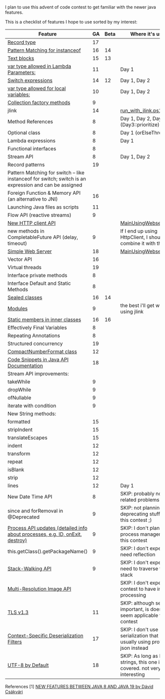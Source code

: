 I plan to use this advent of code contest to get familiar with the newer java features.

This is a checklist of features I hope to use sorted by my interest:

| Feature                                                                                                                      | GA | Beta | Where it's used?                                                                    |
|------------------------------------------------------------------------------------------------------------------------------|----|------|-------------------------------------------------------------------------------------|
| [Record type](https://openjdk.java.net/jeps/395)                                                                             | 17 |      |                                                                                     |
| [Pattern Matching for instanceof](https://openjdk.java.net/jeps/394)                                                         | 16 | 14   |                                                                                     |
| [Text blocks](https://openjdk.java.net/jeps/378)                                                                             | 15 | 13   |                                                                                     |
| [var type allowed in Lambda Parameters:](http://openjdk.java.net/jeps/323)                                                   | 11 |      | Day 1                                                                               |
| [Switch expressions](https://openjdk.java.net/jeps/361)                                                                      | 14 | 12   | Day 1, Day 2                                                                        |
| [var type allowed for local variables:](http://openjdk.java.net/jeps/286)                                                    | 10 |      | Day 1, Day 2                                                                        |
| [Collection factory methods](https://openjdk.java.net/jeps/269)                                                              | 9  |      |                                                                                     |
| jlink                                                                                                                        | 14 |      | [run_with_jlink.ps1](run_with_jlink.ps1)                                            |
| Method References                                                                                                            | 8  |      | Day 1, Day 2, Day 3 (Day3::prioritize)                                              |
| Optional class                                                                                                               | 8  |      | Day 1  (orElseThrow())                                                              |
| Lambda expressions                                                                                                           | 8  |      | Day 1                                                                               |
| Functional interfaces                                                                                                        | 8  |      |                                                                                     |
| Stream API                                                                                                                   | 8  |      | Day 1, Day 2                                                                        |
| Record patterns                                                                                                              | 19 |      |                                                                                     |
| Pattern Matching for switch – like instanceof for switch; switch is an expression and can be assigned                        |    |      |                                                                                     |
| Foreign Function & Memory API (an alternative to JNI)                                                                        | 16 |      |                                                                                     |
| Launching Java files as scripts                                                                                              | 11 |      |                                                                                     |
| Flow API (reactive streams)                                                                                                  | 9  |      |                                                                                     |
| [New HTTP client API](https://docs.oracle.com/en/java/javase/11/docs/api/java.net.http/java/net/http/HttpClient.html)        |    |      | [MainUsingWebserver.java](src%2FMainUsingWebserver.java)                                                                                    |
| new methods in CompletableFuture API (delay, timeout)                                                                        | 9  |      | If I end up using HttpClient, I should combine it with this                         |
| [Simple Web Server](https://openjdk.java.net/jeps/408)                                                                       | 18 |      | [MainUsingWebserver.java](src%2FMainUsingWebserver.java)                                                                                    |
| Vector API                                                                                                                   | 16 |      |
| Virtual threads                                                                                                              | 19 |      |
| Interface private methods                                                                                                    | 8  |      |                                                                                     |
| Interface Default and Static Methods                                                                                         | 8  |      |                                                                                     |
| [Sealed classes](https://openjdk.java.net/jeps/409)                                                                          | 16 | 14   |                                                                                     |
| [Modules](https://openjdk.java.net/jeps/261)                                                                                 | 9  |      | the best i'll get with this is using jlink                                          |
| [Static members in inner classes](https://openjdk.java.net/jeps/409)                                                         | 16 | 16   |                                                                                     |
| Effectively Final Variables                                                                                                  | 8  |      |                                                                                     |
| Repeating Annotations                                                                                                        | 8  |      |                                                                                     |
| Structured concurrency                                                                                                       | 19 |      |                                                                                     |
| [CompactNumberFormat class](https://docs.oracle.com/en/java/javase/12/docs/api/java.base/java/text/CompactNumberFormat.html) | 12 |      |                                                                                     |
| [Code Snippets in Java API Documentation](https://openjdk.java.net/jeps/413)                                                 | 18 |      |                                                                                     |
| Stream API improvements:                                                                                                     |    |      |                                                                                     |
| takeWhile                                                                                                                    | 9  |      |                                                                                     |
| dropWhile                                                                                                                    | 9  |      |                                                                                     |
| ofNullable                                                                                                                   | 9  |      |                                                                                     |
| iterate with condition                                                                                                       | 9  |      |                                                                                     |
| New String methods:                                                                                                          |    |      |                                                                                     |
| formatted                                                                                                                    | 15 |      |                                                                                     |
| stripIndent                                                                                                                  | 15 |      |                                                                                     |
| translateEscapes                                                                                                             | 15 |      |                                                                                     |
| indent                                                                                                                       | 12 |      |                                                                                     |
| transform                                                                                                                    | 12 |      |                                                                                     |
| repeat                                                                                                                       | 12 |      |                                                                                     |
| isBlank                                                                                                                      | 12 |      |                                                                                     |
| strip                                                                                                                        | 12 |      |                                                                                     |
| lines                                                                                                                        | 12 |      | Day 1                                                                               |
| New Date Time API                                                                                                            | 8  |      | SKIP: probably no date related problems                                             |
| since and forRemoval in @Deprecated                                                                                          | 9  |      | SKIP: not planning on deprecating stuff during this contest ;)                      |
| [Process API updates (detailed info about processes, e.g. ID, onExit, destroy)](https://openjdk.java.net/jeps/102)           | 9  |      | SKIP: I don't plan to do process management in this contest                         |
| this.getClass().getPackageName()                                                                                             | 9  |      | SKIP: I don't expect to need reflection                                             |
| [Stack-Walking API](https://openjdk.java.net/jeps/259)                                                                       | 9  |      | SKIP: I don't expect to need to traverse the call stack                             |
| [Multi-Resolution Image API](https://docs.oracle.com/javase/9/docs/api/java/awt/image/MultiResolutionImage.html)             |    |      | SKIP: I don't expect the contest to have image processing                           |
| [TLS v1.3](https://openjdk.java.net/jeps/332)                                                                                | 11 |      | SKIP: although security is important, is doesn't seem applicable to this contest    |
| [Context-Specific Deserialization Filters](https://openjdk.java.net/jeps/415)                                                | 17 |      | SKIP: I don't use serialization that often. usually using protobufs or json instead |
| [UTF-8 by Default](https://openjdk.java.net/jeps/400)                                                                        | 18 |      | SKIP: As long as I use strings, this one is covered. not very interesting           |

References
[1]  [NEW FEATURES BETWEEN JAVA 8 AND JAVA 19 by Dávid Csákvári](https://ondro.inginea.eu/index.php/new-features-in-java-versions-since-java-8/)
